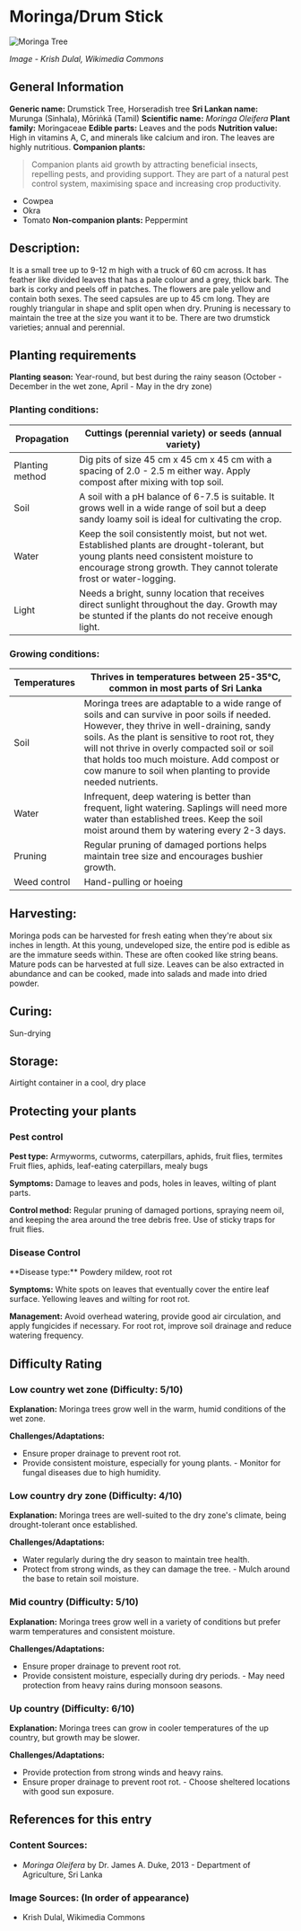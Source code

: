 # Moringa/Drum Stick

![Moringa Tree](https://upload.wikimedia.org/wikipedia/commons/thumb/e/e1/Moringa_oleifera_-_Kumara_Dhaka.jpg/600px-Moringa_oleifera_-_Kumara_Dhaka.jpg)

*Image - Krish Dulal, Wikimedia Commons*

## General Information
**Generic name:** Drumstick Tree, Horseradish tree
**Sri Lankan name:** Murunga (Sinhala), Mōriṅkā (Tamil)
**Scientific name:** *Moringa Oleifera*
**Plant family:** <update>Moringaceae</update>
**Edible parts:** Leaves and the pods
**Nutrition value:** High in vitamins A, C, and minerals like calcium and iron. The leaves are highly nutritious.
**Companion plants:**
>Companion plants aid growth by attracting beneficial insects, repelling pests, and providing support. They are part of a natural pest control system, maximising space and increasing crop productivity.

- Cowpea
- Okra
- Tomato
**Non-companion plants:** <update>Peppermint</update>

## Description:
It is a small tree up to 9-12 m high with a truck of 60 cm across. It has feather like divided leaves that has a pale colour and a grey, thick bark. The bark is corky and peels off in patches. The flowers are pale yellow and contain both sexes. The seed capsules are up to 45 cm long. They are roughly triangular in shape and split open when dry. Pruning is necessary to maintain the tree at the size you want it to be. There are two drumstick varieties; annual and perennial.

## Planting requirements
**Planting season:** <update>Year-round, but best during the rainy season (October - December in the wet zone, April - May in the dry zone)</update>

### Planting conditions:
| **Propagation** | Cuttings (perennial variety) or seeds (annual variety) |
|----|----|
| Planting method | Dig pits of size 45 cm x 45 cm x 45 cm with a spacing of 2.0 - 2.5 m either way. Apply compost after mixing with top soil. |
| Soil | A soil with a pH balance of 6-7.5 is suitable. It grows well in a wide range of soil but a deep sandy loamy soil is ideal for cultivating the crop. |
| Water | Keep the soil consistently moist, but not wet. Established plants are drought-tolerant, but young plants need consistent moisture to encourage strong growth. They cannot tolerate frost or water-logging. |
| Light | Needs a bright, sunny location that receives direct sunlight throughout the day. Growth may be stunted if the plants do not receive enough light. |

### Growing conditions:

| **Temperatures** | <update>Thrives in temperatures between 25-35°C, common in most parts of Sri Lanka</update> |
|----|----|
| Soil | Moringa trees are adaptable to a wide range of soils and can survive in poor soils if needed. However, they thrive in well-draining, sandy soils. As the plant is sensitive to root rot, they will not thrive in overly compacted soil or soil that holds too much moisture. Add compost or cow manure to soil when planting to provide needed nutrients. |
| Water | Infrequent, deep watering is better than frequent, light watering. Saplings will need more water than established trees. Keep the soil moist around them by watering every 2-3 days. |
| Pruning | Regular pruning of damaged portions helps maintain tree size and encourages bushier growth. |
| Weed control | <update>Hand-pulling or hoeing</update> |

## Harvesting:
Moringa pods can be harvested for fresh eating when they're about six inches in length. At this young, undeveloped size, the entire pod is edible as are the immature seeds within. These are often cooked like string beans. Mature pods can be harvested at full size. Leaves can be also extracted in abundance and can be cooked, made into salads and made into dried powder.

## Curing:
<update>Sun-drying</update>

## Storage: 
<update>Airtight container in a cool, dry place</update>

## Protecting your plants
### Pest control
**Pest type:** 
Armyworms, cutworms, caterpillars, aphids, fruit flies, termites
<update>Fruit flies, aphids, leaf-eating caterpillars, mealy bugs</update>

**Symptoms:** <update>Damage to leaves and pods, holes in leaves, wilting of plant parts.</update>

**Control method:** Regular pruning of damaged portions, spraying neem oil, and keeping the area around the tree debris free. <update>Use of sticky traps for fruit flies.</update>

### Disease Control
<update>
**Disease type:** Powdery mildew, root rot

**Symptoms:** White spots on leaves that eventually cover the entire leaf surface. Yellowing leaves and wilting for root rot.

**Management:** Avoid overhead watering, provide good air circulation, and apply fungicides if necessary. For root rot, improve soil drainage and reduce watering frequency.
</update>

## Difficulty Rating

### Low country wet zone (Difficulty: 5/10)
**Explanation:** <update>Moringa trees grow well in the warm, humid conditions of the wet zone.</update>

**Challenges/Adaptations:**
- Ensure proper drainage to prevent root rot.
- Provide consistent moisture, especially for young plants.
<update>- Monitor for fungal diseases due to high humidity.</update>

### Low country dry zone (Difficulty: 4/10)
**Explanation:** <update>Moringa trees are well-suited to the dry zone's climate, being drought-tolerant once established.</update>

**Challenges/Adaptations:**
- Water regularly during the dry season to maintain tree health.
- Protect from strong winds, as they can damage the tree.
<update>- Mulch around the base to retain soil moisture.</update>

### Mid country (Difficulty: 5/10)
**Explanation:** Moringa trees grow well in a variety of conditions but prefer warm temperatures and consistent moisture.

**Challenges/Adaptations:**
- Ensure proper drainage to prevent root rot.
- Provide consistent moisture, especially during dry periods.
<update>- May need protection from heavy rains during monsoon seasons.</update>

### Up country (Difficulty: 6/10)
**Explanation:** <update>Moringa trees can grow in cooler temperatures of the up country, but growth may be slower.</update>

**Challenges/Adaptations:**
- Provide protection from strong winds and heavy rains.
- Ensure proper drainage to prevent root rot.
<update>- Choose sheltered locations with good sun exposure.</update>

## References for this entry
### Content Sources:
- *Moringa Oleifera* by Dr. James A. Duke, 2013
<update>- Department of Agriculture, Sri Lanka</update>

### Image Sources: (In order of appearance)
- Krish Dulal, Wikimedia Commons